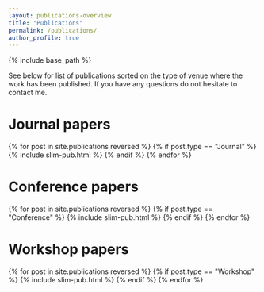 ```yaml
---
layout: publications-overview
title: "Publications"
permalink: /publications/
author_profile: true
---
```


{% include base_path %}

See below for list of publications sorted on the type of venue where the work has been published. If
you have any questions do not hesitate to contact me.

Journal papers
========
{% for post in site.publications reversed %}
  {% if post.type == "Journal" %}
    {% include slim-pub.html %}
  {% endif %}
{% endfor %}

Conference papers
========

{% for post in site.publications reversed %}
  {% if post.type == "Conference" %}
    {% include slim-pub.html %}
  {% endif %}
{% endfor %}

Workshop papers
======

{% for post in site.publications reversed %}
  {% if post.type == "Workshop" %}
    {% include slim-pub.html %}
  {% endif %}
{% endfor %}
